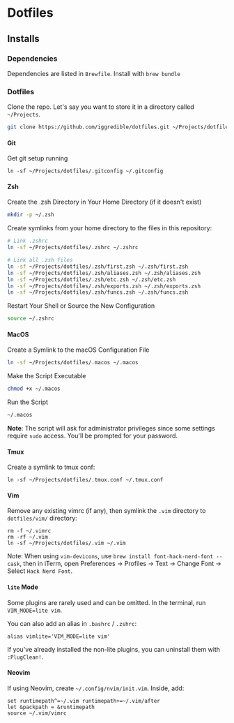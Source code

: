 # Dotfiles

## Installs

### Dependencies

Dependencies are listed in `Brewfile`. Install with `brew bundle`

### Dotfiles

Clone the repo. Let's say you want to store it in a directory called `~/Projects`.

```bash
git clone https://github.com/iggredible/dotfiles.git ~/Projects/dotfiles
```

#### Git

Get git setup running

```
ln -sf ~/Projects/dotfiles/.gitconfig ~/.gitconfig
```

#### Zsh

Create the .zsh Directory in Your Home Directory (if it doesn't exist)

```bash
mkdir -p ~/.zsh
```

Create symlinks from your home directory to the files in this repository:

```bash
# Link .zshrc
ln -sf ~/Projects/dotfiles/.zshrc ~/.zshrc

# Link all .zsh files
ln -sf ~/Projects/dotfiles/.zsh/first.zsh ~/.zsh/first.zsh
ln -sf ~/Projects/dotfiles/.zsh/aliases.zsh ~/.zsh/aliases.zsh
ln -sf ~/Projects/dotfiles/.zsh/etc.zsh ~/.zsh/etc.zsh
ln -sf ~/Projects/dotfiles/.zsh/exports.zsh ~/.zsh/exports.zsh
ln -sf ~/Projects/dotfiles/.zsh/funcs.zsh ~/.zsh/funcs.zsh
```

Restart Your Shell or Source the New Configuration

```bash
source ~/.zshrc
```

#### MacOS


Create a Symlink to the macOS Configuration File

```bash
ln -sf ~/Projects/dotfiles/.macos ~/.macos
```

Make the Script Executable

```bash
chmod +x ~/.macos
```

Run the Script

```bash
~/.macos
```

**Note**: The script will ask for administrator privileges since some settings require `sudo` access. You'll be prompted for your password.

#### Tmux

Create a symlink to tmux conf:

```
ln -sf ~/Projects/dotfiles/.tmux.conf ~/.tmux.conf
```

#### Vim

Remove any existing vimrc (if any), then symlink the `.vim` directory to `dotfiles/vim/` directory:

```
rm -f ~/.vimrc
rm -rf ~/.vim
ln -sf ~/Projects/dotfiles/.vim ~/.vim
```

Note: When using `vim-devicons`, use `brew install font-hack-nerd-font --cask`, then in iTerm, open Preferences → Profiles → Text → Change Font → Select `Hack Nerd Font`.

#### `lite` Mode

Some plugins are rarely used and can be omitted. In the terminal, run `VIM_MODE=lite vim`.

You can also add an alias in `.bashrc` / `.zshrc`:
```
alias vimlite='VIM_MODE=lite vim'
```

If you've already installed the non-lite plugins, you can uninstall them with `:PlugClean!`.

#### Neovim

If using Neovim, create `~/.config/nvim/init.vim`. Inside, add:
```
set runtimepath^=~/.vim runtimepath+=~/.vim/after
let &packpath = &runtimepath
source ~/.vim/vimrc
```

